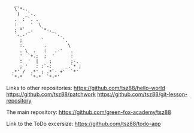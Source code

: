        _                        
       \`*-.                    
        )  _`-.                 
       .  : `. .                
       : _   '  \               
       ; *` _.   `*-._          
       `-.-'          `-.       
         ;       `       `.     
         :.       .        \    
         . \  .   :   .-'   .   
         '  `+.;  ;  '      :   
         :  '  |    ;       ;-. 
         ; '   : :`-:     _.`* ;
      .*' /  .*' ; .*`- +'  `*' 
      `*-*   `*-*  `*-*'



Links to other repositories:
https://github.com/tsz88/hello-world
https://github.com/tsz88/patchwork
https://github.com/tsz88/git-lesson-repository


The main repository:
https://github.com/green-fox-academy/tsz88

Link to the ToDo excersize: https://github.com/tsz88/todo-app
